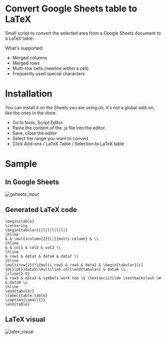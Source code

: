 # Convert Google Sheets table to LaTeX

Small script to convert the selected area from a Google Sheets document to a LaTeX table.

What's supported:
- Merged columns
- Merged rows
- Multi-row cells (newline within a cell)
- Frequently used special characters

# Installation

You can install it on the Sheets you are using on, it's not a global add-on, like the ones in the store.

- Go to tools, Script Editor.
- Paste the content of the .js file into the editor.
- Save, close the editor
- Select the range you want to convert
- Click Add-ons / LaTeX Table / Selection to LaTeX table

# Sample

## In Google Sheets

![gsheets_input](https://user-images.githubusercontent.com/3745745/50458420-0a6b9a80-09b7-11e9-92f4-61dfdeaf212b.png)

## Generated LaTeX code

```
\begin{table}
\centering
\begin{tabular}{|l|l|l|l|l|}
\hline
& & \multicolumn{2}{c|}{multi column} & \\
\hline
& & col1 & col2 & col3 \\
\hline
& row1 & data1 & data4 & data7 \\
\hline
\multirow{2}{*}{multi row} & row2 & data2 & \begin{tabular}[c]{@{}l@{}}data5\\multiline cell\end{tabular} & data8 \\
\cline{2-5}
& row3 & data3 & symbols work too \$ \textasciitilde \textbackslash \# & data9 \\
\hline
\end{tabular}
\label{table:table}
\caption{\small{}} 
\end{table}
```

## LaTeX visual

![latex_visual](https://user-images.githubusercontent.com/3745745/50458421-0a6b9a80-09b7-11e9-8557-e6eb334c2057.png)
